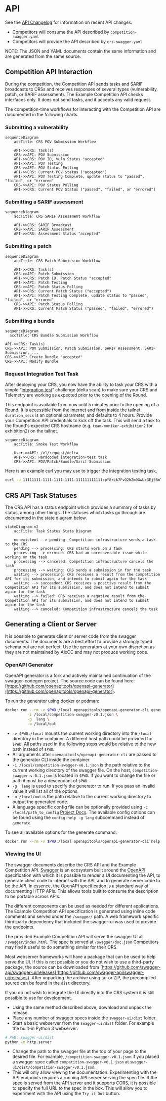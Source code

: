 # API

See the [API Changelog](./CHANGELOG.md) for information on recent API changes.

- Competitors will consume the API described by `competition-swagger.yaml`
- Competitors will provide the API described by `crs-swagger.yaml`

NOTE: The JSON and YAML documents contain the same information and are generated from the same source.

## Competition API Interaction

During the competition, the Competition API sends tasks and SARIF broadcasts to CRSs and receives responses of several types (vulnerability, patch, or SARIF assessment). The Example Competition API checks interfaces
only. It does not send tasks, and it accepts any valid request.

The competition-time workflows for interacting with the Competition API are documented in the following charts.

### Submitting a vulnerability

```mermaid
sequenceDiagram
    accTitle: CRS POV Submission Workflow

    API->>CRS: Task(s)
    CRS->>API: POV Submission
    API->>CRS: POV ID, Vuln Status "accepted"
    API->>API: POV Testing
    CRS->>API: POV Status Polling
    API->>CRS: Current POV Status ("accepted")
    API->>API: POV Testing Complete, update status to "passed", "failed", or "errored"
    CRS->>API: POV Status Polling
    API->>CRS: Current POV Status ("passed", "failed", or "errored")
```

### Submitting a SARIF assessment

```mermaid
sequenceDiagram
    accTitle: CRS SARIF Assessment Workflow

    API->>CRS: SARIF Broadcast
    CRS->>API: SARIF Assessment
    API->>CRS: Assessment Status "accepted"
```

### Submitting a patch

```mermaid
sequenceDiagram
    accTitle: CRS Patch Submission Workflow

    API->>CRS: Task(s)
    CRS->>API: Patch Submission
    API->>CRS: Patch ID, Patch Status "accepted"
    API->>API: Patch Testing
    CRS->>API: Patch Status Polling
    API->>CRS: Current Patch Status ("accepted")
    API->>API: Patch Testing Complete, update status to "passed", "failed", or "errored"
    CRS->>API: Patch Status Polling
    API->>CRS: Current Patch Status ("passed", "failed", "errored")
```

### Submitting a bundle

```mermaid
sequenceDiagram
  accTitle: CRS Bundle Submission Workflow

API->>CRS: Task(s)
CRS->>API: POV Submission, Patch Submission, SARIF Assessment, SARIF Submission, ...
CRS->>API: Create Bundle "accepted"
CRS->>API: Modify Bundle
```

### Request Integration Test Task

After deploying your CRS, you now have the ability to task your CRS with a simple “[integration test](https://github.com/tob-challenges/integration-test/tree/challenges/integration-test-delta-01)” challenge (delta scan) to
make sure your CRS and Telemetry are working as expected prior to the opening of the Round.

This endpoint is available from now until 5 minutes prior to the opening of a Round. It is accessible from the internet and from inside the tailnet. `duration_secs` is an optional parameter, and defaults to 4 hours.
Provide your Competition API credentials to kick off the task. This will send a task to the Round's expected CRS hostname (e.g. `team-moniker-exhibition2` for exhibition2) on the tailnet.

```mermaid
sequenceDiagram
    accTitle: Smoke Test Workflow

    User->>API: /v1/request/delta
    API->>CRS: Hardcoded integration-test task
    CRS->>API: POV/Patch/Bundle/Sarif Submission
```

Here is an example curl you may use to trigger the integration testing task.

```bash
curl -u 11111111-1111-1111-1111-111111111111:pY8rLk7FvQ2hZm9GwUx3Ej5BnTcV4So0 -X 'POST' 'https://api.aixcc.tech/v1/request/delta/' -H 'Content-Type: application/json' -d '{"duration_secs": 3600 }'
```

## CRS API Task Statuses

The CRS API has a status endpoint which provides a summary of tasks by status, among other things. The statuses which tasks go through are documented in the state diagram below.

```mermaid
stateDiagram-v2
    accTitle: Task Status State Diagram

    nonexistent --> pending: Competition infrastructure sends a task to the CRS
    pending --> processing: CRS starts work on a task
    processing --> errored: CRS had an unrecoverable issue while working on the task
    processing --> canceled: Competition infrastructure cancels the task
    processing --> waiting: CRS sends a submission in for the task
    waiting --> processing: CRS receives a result from the Competition API for its submission, and intends to submit again for the task
    waiting --> succeeded: CRS receives a positive result from the Competition API for its submission, and does not intend to submit again for the task
    waiting --> failed: CRS receives a negative result from the Competition API for its submission, and does not intend to submit again for the task
    waiting --> canceled: Competition infrastructure cancels the task
```

## Generating a Client or Server

It is possible to generate client or server code from the swagger documents. The documents are a best effort to provide a strongly typed schema but are not perfect. Use the generators at your own discretion as they are
not maintained by AIxCC and may not produce working code.

### OpenAPI Generator

OpenAPI generator is a fork and actively maintained continuation of the swagger-codegen project. The source code can be found here:
[https://github.com/openapitools/openapi-generator](https://github.com/openapitools/openapi-generator).

To run the generator using docker or podman:

```bash
docker run --rm -v $PWD:/local openapitools/openapi-generator-cli generate \
          -i /local/competition-swagger-v0.1.json \
          -g  lang \
          -o /local/out
```

- `-v $PWD:/local` mounts the current working directory into the `/local` directory in the container. A different host path could be provided for `$PWD`. All paths used in the following steps would be relative to the new
  path instead of `$PWD`.
- All arguments after `openapitools/openapi-generator-cli` are passed to the generator CLI inside the container
- `-i /local/competition-swagger-v0.1.json` is the path relative to the current working directory of the swagger file. On the host, `competition-swagger-v-0.1.json` is located in `$PWD`. If you want to change the file or
  path it must be a descendant of `$PWD`.
- `-g  lang` is used to specify the generator to run. If you pass an invalid value it will list all of the options.
- `-o /local/out` is the path relative to the current working directory to output the generated code.
- A language specific config file can be optionally provided using `-c /local/path_to_config`
  [Project Docs](https://github.com/OpenAPITools/openapi-generator/blob/b218e238f4f6cac8c919a78b296d3062bdfec0be/docs/customization.md#customizing-the-generator). The available config options can be found using the
  `config-help -g lang` subcommand instead of `generate`.

To see all available options for the generate command:

```bash
docker run --rm -v $PWD:/local openapitools/openapi-generator-cli help generate
```

### Viewing the UI

The swagger documents describe the CRS API and the Example Competition API. [Swagger](https://swagger.io/blog/api-strategy/difference-between-swagger-and-openapi/) is an ecosystem built around the
[OpenAPI](https://www.openapis.org/what-is-openapi) specification with which it is possible to render a UI documenting the API, to generate client code to interact with the API, and to generate server code to be the API.
In essence, the OpenAPI specification is a standard way of documenting HTTP APIs. This allows tools built to consume the description to be portable across APIs.

The different components can be used as needed for different applications. The Example Competition API specification is generated using inline code comments and served under the `/swagger/` path. A web framework specific
third-party dependency that included the swagger-ui was used to provide the endpoints.

The provided Example Competition API will serve the swagger UI at `/swagger/index.html`. The spec is served at `/swagger/doc.json` Competitors may find it useful to do something similar for their CRS.

Most webserver frameworks will have a package that can be used to help serve the UI. If this is not possible or you do not wish to use a third-party package, the source can be downloaded from
[https://github.com/swagger-api/swagger-ui/releases](https://github.com/swagger-api/swagger-ui/releases). After unpacking the archive using tar or ZIP, the precompiled source can be found in the `dist` directory.

If you do not wish to integrate the UI directly into the CRS system it is still possible to use for development.

- Using the same method described above, download and unpack the release.
- Place any number of swagger specs inside the `swagger-ui/dist` folder.
- Start a basic webserver from the `swagger-ui/dist` folder. For example the built-in Python 3 webserver:

```bash
# PWD: swagger-ui/dist
python -m http.server
```

- Change the path to the swagger file at the top of your page to the desired file. For example, `/competition-swagger-v0.1.json` if you placed a swagger spec called `competition-swagger-v0.1.json` at
  `swagger-ui/dist/competition-swagger-v0.1.json`.
- This will only allow viewing the documentation. Experimenting with the API endpoints requires a running API server serving the spec file. If the spec is served from the API server and it supports CORS, it is possible
  to specify the full URL to the spec in the box. This will allow you to experiment with the API using the `Try it Out` button.

